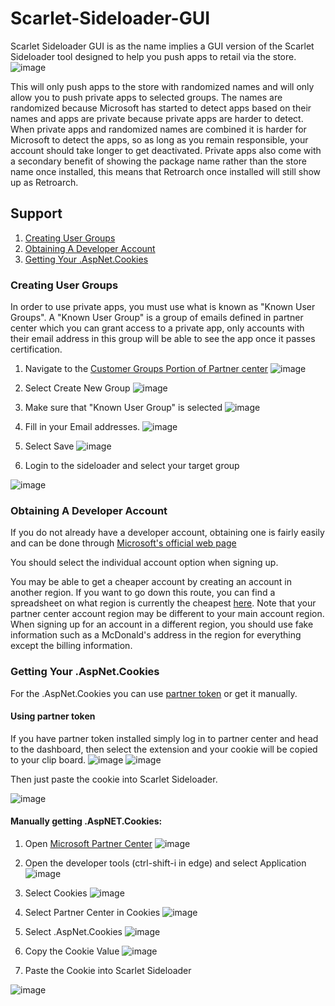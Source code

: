 # Scarlet-Sideloader-GUI
Scarlet Sideloader GUI is as the name implies a GUI version of the Scarlet Sideloader tool designed to help you push apps to retail via the store.
![image](https://user-images.githubusercontent.com/26260613/224582532-e4c0f018-c7e2-480d-a7b9-98b44336e02d.png)

This will only push apps to the store with randomized names and will only allow you to push private apps to selected groups.
The names are randomized because Microsoft has started to detect apps based on their names and apps are private because private apps are harder to detect.
When private apps and randomized names are combined it is harder for Microsoft to detect the apps, so as long as you remain responsible, your account should take longer to get deactivated. Private apps also come with a secondary benefit of showing the package name rather than the store name once installed, this means that Retroarch once installed will still show up as Retroarch.

## Support
1. [Creating User Groups](#creating-user-groups)
2. [Obtaining A Developer Account](#obtaining-a-developer-account)
3. [Getting Your .AspNet.Cookies](#getting-your-aspnetcookies)


### Creating User Groups
In order to use private apps, you must use what is known as "Known User Groups". A "Known User Group" is a group of emails defined in partner center which you can grant access to a private app, only accounts with their email address in this group will be able to see the app once it passes certification.

1. Navigate to the [Customer Groups Portion of Partner center](https://partner.microsoft.com/en-us/dashboard/analytics/customers)
![image](https://user-images.githubusercontent.com/26260613/224698318-fcc9cead-284c-4bad-b137-191668e6d240.png)

2. Select Create New Group
![image](https://user-images.githubusercontent.com/26260613/224698399-16c88b51-2d1a-47fc-917c-b1550bea1497.png)

3. Make sure that "Known User Group" is selected ![image](https://user-images.githubusercontent.com/26260613/224698930-470e53b8-a156-4d5a-a986-5865eae50297.png)

4. Fill in your Email addresses. 
![image](https://user-images.githubusercontent.com/26260613/224699089-32a85909-0efb-4239-b3a3-75aa15ec0c41.png)

5. Select Save
![image](https://user-images.githubusercontent.com/26260613/224699284-4963327c-cb2e-4b12-87a4-96f291d24b3a.png)

6. Login to the sideloader and select your target group

![image](https://user-images.githubusercontent.com/26260613/224699782-d6792e6c-c9c3-42b6-a856-6556ecec33bc.png)



### Obtaining A Developer Account
If you do not already have a developer account, obtaining one is fairly easily and can be done through [Microsoft's official web page](https://partner.microsoft.com/dashboard/registration)

You should select the individual account option when signing up.

You may be able to get a cheaper account by creating an account in another region.
If you want to go down this route, you can find a spreadsheet on what region is currently the cheapest [here](https://docs.google.com/spreadsheets/d/1uwcU4AoTbC-8Of3ukC6Mut8_EwvPbrWlL94dbTo2wV4/edit?usp=drivesdk).
Note that your partner center account region may be different to your main account region.
When signing up for an account in a different region, you should use fake information such as a McDonald's address in the region for everything except the billing information.


### Getting Your .AspNet.Cookies

For the .AspNet.Cookies you can use [partner token](https://github.com/Dantes-Dungeon/PartnerToken/) or get it manually.

#### Using partner token
If you have partner token installed simply log in to partner center and head to the dashboard, then select the extension and your cookie will be copied to your clip board.
![image](https://user-images.githubusercontent.com/26260613/224825648-2a9be738-dee2-4681-8fd0-6b5d96fa6406.png)
![image](https://user-images.githubusercontent.com/26260613/224827289-42ef1ad7-7ede-4c38-a20e-cb3988af55b8.png)

Then just paste the cookie into Scarlet Sideloader.

![image](https://user-images.githubusercontent.com/26260613/224584513-b322ebc2-6bc6-462e-a12e-ffd38b1b7ce7.png)



#### Manually getting .AspNET.Cookies:

1. Open [Microsoft Partner Center](https://partner.microsoft.com/en-us/dashboard/apps-and-games/overview)
![image](https://user-images.githubusercontent.com/26260613/224584000-67b44326-2675-4266-bd9d-8631c8ef23bd.png)

2. Open the developer tools (ctrl-shift-i in edge) and select Application
![image](https://user-images.githubusercontent.com/26260613/224584093-1a37308c-d023-43a0-98c6-b69bd75f9004.png)

3. Select Cookies 
![image](https://user-images.githubusercontent.com/26260613/224584165-0e6cdfa1-4d88-4cbf-a2eb-2d69982d2e2d.png)

4. Select Partner Center in Cookies
![image](https://user-images.githubusercontent.com/26260613/224584276-bf7ecf31-5331-49e3-a7b3-115a75039058.png)

5. Select .AspNet.Cookies
![image](https://user-images.githubusercontent.com/26260613/224584356-2c584f74-6b74-4f66-a1d6-7569766d5165.png)

6. Copy the Cookie Value
![image](https://user-images.githubusercontent.com/26260613/224584477-ed1352c2-7d59-449e-bf27-ad3df38eeb68.png)

7. Paste the Cookie into Scarlet Sideloader

![image](https://user-images.githubusercontent.com/26260613/224584513-b322ebc2-6bc6-462e-a12e-ffd38b1b7ce7.png)
